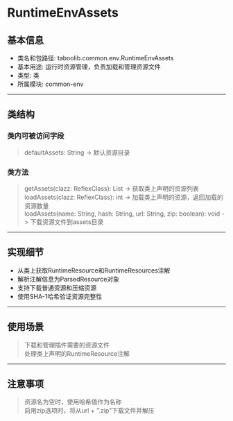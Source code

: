 # RuntimeEnvAssets  
## 基本信息  
- 类名和包路径: taboolib.common.env.RuntimeEnvAssets  
- 基本用途: 运行时资源管理，负责加载和管理资源文件  
- 类型: 类  
- 所属模块: common-env  
---
## 类结构  
### 类内可被访问字段  
> defaultAssets: String -> 默认资源目录  
  
### 类方法  
> getAssets(clazz: ReflexClass): List<ParsedResource> -> 获取类上声明的资源列表  
> loadAssets(clazz: ReflexClass): int -> 加载类上声明的资源，返回加载的资源数量  
> loadAssets(name: String, hash: String, url: String, zip: boolean): void -> 下载资源文件到assets目录  
---
## 实现细节  
- 从类上获取RuntimeResource和RuntimeResources注解  
- 解析注解信息为ParsedResource对象  
- 支持下载普通资源和压缩资源  
- 使用SHA-1哈希验证资源完整性  
---
## 使用场景  
> 下载和管理插件需要的资源文件  
> 处理类上声明的RuntimeResource注解  
---
## 注意事项  
> 资源名为空时，使用哈希值作为名称  
> 启用zip选项时，将从url + ".zip"下载文件并解压